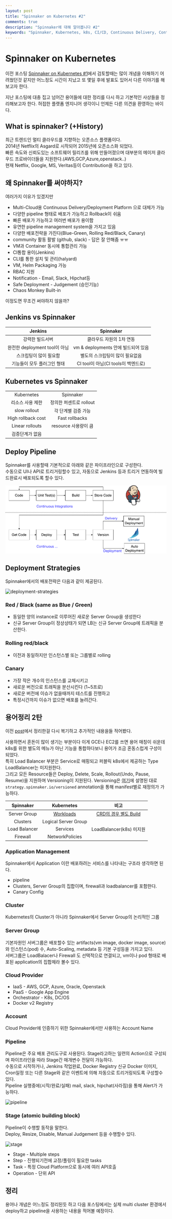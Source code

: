 ```yaml
---
layout: post
title: "Spinnaker on Kubernetes #2"
comments: true
description: "Spinnaker에 대해 알아봅니다 #2"
keywords: "Spinnaker, Kubernetes, k8s, CI/CD, Continuous Delivery, Continuous Deployment"
---
```


# Spinnaker on Kubernetes

이전 포스팅 [Spinnaker on Kubernetes #1](https://ddiiwoong.github.io/2018/spinnaker-advanced-1/)에서 검토할때는 많이 개념을 이해하기 어려웠던것 같지만 어느정도 시간이 지났고 또 몇일 후에 발표도 있어서 다른 이야기를 해보고자 한다.  

지난 포스팅에 대충 집고 넘어간 용어들에 대한 정리를 다시 하고 기본적인 사상들을 정리해보고자 한다. 허접한 플랫폼 엔지니어 생각이니 언제든 다른 의견을 환영하는 바이다. 

## What is spinnaker? (+History)
최근 트렌드인 멀티 클라우드를 지향하는 오픈소스 플랫폼이다.  
2014년 Netflix의 Asgard로 시작되어 2015년에 오픈소스화 되었다.  
빠른 속도와 신뢰도있는 소프트웨어 릴리즈를 위해 만들어졌으며 대부분의 메이저 클라우드 프로바이더들을 지원한다.(AWS,GCP,Azure,openstack..)  
현재 Netflix, Google, MS, Veritas등이 Contribution을 하고 있다.

## 왜 Spinnaker를 써야하지?
여러가지 이유가 있겠지만
* Multi-Cloud용 Continuous Delivery/Deployment Platform 으로 대체가 가능
* 다양한 pipeline 형태로 배포가 가능하고 Rollback이 쉬움
* 빠른 배포가 가능하고 여러번 배포가 용이함
* 유연한 pipeline management system을 가지고 있음
* 다양한 배포전략을 가진다(Blue-Green, Rolling Red/Black, Canary)
* community 활동 활발 (github, slack) - 답은 잘 안해줌 ㅠㅠ
* VM과 Container 동시에 통합관리 가능
* CI통합 용이(Jenkins)
* CLI를 통한 설치 및 관리(halyard)
* VM, Helm Packaging 가능
* RBAC 지원
* Notification - Email, Slack, Hipchat등
* Safe Deployment - Judgement (승인기능)
* Chaos Monkey Built-in

이정도면 무조건 써야하지 않을까?

## Jenkins vs Spinnaker

|Jenkins|Spinnaker|
|:----------:|:----------:|
|강력한 빌드서버|	클라우드 자원의 1차 연동|
|완전한 deployment tool이 아님|vm & deployments 안에 빌드되어 있음|
|스크립팅이 많이 필요함|별도의 스크립팅이 많이 필요없음|
|기능들이 모두 플러그인 형태|CI tool이 아님(CI tools이 백엔드로)|

## Kubernetes vs Spinnaker
|||
|:----------:|:----------:|
|Kubernetes|Spinnaker|
|리소스 사용 제한|정의한 퍼센트로 rollout|
|slow rollout|각 단계별 검증 가능|
|High rollback cost|Fast rollbacks|
|Linear rollouts|resource 사용량이 큼|
|검증단계가 없음||

## Deploy Pipeline

Spinnaker를 사용할때 기본적으로 아래와 같은 파이프라인으로 구성한다.  
수동으로 UI나 API로 트리거링할수 있고, 자동으로 Jenkins 등과 트리거 연동하여 빌드완료시 배포되도록 할수 있다.

![spinnaker-pipeline](../images/spinnaker-pipeline.png)

## Deployment Strategies
Spinnaker에서의 배포전략은 다음과 같이 제공된다.

![deployment-strategies](https://www.spinnaker.io/concepts/deployment-strategies.png)

### Red / Black (same as Blue / Green)
* 동일한 양의 instance로 이루어진 새로운 Server Group을 생성한다
* 신규 Server Group이 정상상태가 되면 LB는 신규 Server Group에 트래픽을 분산한다. 
  
### Rolling red/black
* 이전과 동일하지만 인스턴스별 또는 그룹별로 rolling
  
### Canary
* 가장 작은 개수의 인스턴스를 교체시키고
* 새로운 버전으로 트래픽을 분산시킨다 (1~5프로)
* 새로운 버전에 이슈가 없을때까지 테스트를 진행하고
* 특정시간까지 이슈가 없으면 배포를 늘려간다. 

## 용어정리 2탄

이전 [post](https://ddiiwoong.github.io/2018/spinnaker-advanced-1/)에서 정리한걸 다시 복기하고 추가적인 내용을들 적어봤다.

사용하면서 혼돈이 많이 생기는 부분이다 이게 GCE나 EC2를 쓰면 용어 매칭이 쉬운데 k8s를 위한 별도의 메뉴가 아닌 기능을 통합하다보니 용어가 조금 혼동스럽게 구성이 되었다.  
특히 Load Balancer 부분은 Service로 매핑되고 퍼블릭 k8s에서 제공하는 Type LoadBalancer는 미지원한다.  
그리고 모든 Resource들은 Deploy, Delete, Scale, Rollout(Undo, Pause, Resume)을 지원하며 Versioning이 지원된다.  Versioning은 [여기](https://www.spinnaker.io/reference/providers/kubernetes-v2/#strategy)에 설명된 대로 ```strategy.spinnaker.io/versioned``` annotation을 통해 manifest별로 재정의가 가능하다.

| Spinnaker | Kubernetes | 비고 |
|:----------:|:----------:|:-----------:|
| Server Group | [Workloads](https://www.spinnaker.io/reference/providers/kubernetes-v2/#workloads) | [CRD의 경우 별도 Build](https://www.spinnaker.io/guides/developer/crd-extensions/) |
| Clusters | Logical Server Group	 |  |
| Load Balancer | Services | LoadBalancer(k8s) 미지원 |
| Firewall | NetworkPolicies |  |

### Application Management
Spinnaker에서 Application 이란 배포하려는 서비스를 나타내는 구조라 생각하면 된다.  
* pipeline
* Clusters, Server Group의 집합이며, firewall과 loadbalancer를 포함한다.
* Canary Config

### Cluster
Kubernetes의 Cluster가 아니라 Spinnaker에서 Server Group의 논리적인 그룹

### Server Group
기본자원인 서버그룹은 배포할수 있는 artifacts(vm image, docker image, source)와 인스턴스(pod) 수, Auto-Scaling, metadata 등 기본 구성등을 가지고 있다.  
서버그룹은 LoadBalacer나 Firewall 도 선택적으로 연결되고, vm이나 pod 형태로 배포된 application의 집합체라 볼수 있다.

### Cloud Provider
* IaaS - AWS, GCP, Azure, Oracle, Openstack
* PaaS -  Google App Engine
* Orchestrator - K8s, DC/OS
* Docker v2 Registry

### Account
Cloud Provider에 인증하기 위한 Spinnaker에서만 사용하는 Account Name

### Pipeline
Pipeline은 주요 배포 관리도구로 사용된다. 
Stage라고하는 일련의 Action으로 구성되며 파이프라인을 따라 Stage간 매개변수 전달이 가능하다.  
수동으로 시작하거나, Jenkins 작업완료, Docker Registry 신규 Docker 이미지, Cron일정 또는 다른 Stage와 같은 이벤트에 의해 자동으로 트리거링되도록 구성할수 있다.  
Pipeline 실행중에(시작/완료/실패) mail, slack, hipchat(사라짐)을 통해 Alert가 가능하다.

![pipeline](https://www.spinnaker.io/concepts/pipelines.png)

### Stage (atomic building block)
Pipeline이 수행할 동작을 말한다.  
Deploy, Resize, Disable, Manual Judgement 등을 수행할수 있다.

![stage](https://www.spinnaker.io/concepts/pipelines/pipeline-tasks.png)

* Stage - Multiple steps
* Step - 진행되기전에 교정/폴링이 필요한 tasks
* Task - 특정 Cloud Platform으로 동시에 여러 API호출
* Operation - 단위 API

## 정리

용어나 개념은 어느정도 정리된듯 하고 다음 포스팅에서는 실제 multi cluster 환경에서 deploy하고 pipeline을 사용하는 내용을 적어볼 예정이다.